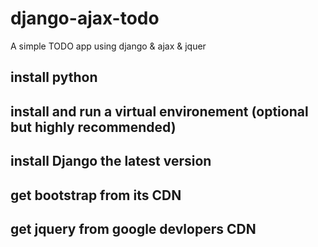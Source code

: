 # django-ajax-todo
A simple TODO app using django &amp; ajax &amp; jquer
## install python
## install and run a virtual environement (optional but highly recommended)
## install Django the latest version
## get bootstrap from its CDN
## get jquery from google devlopers CDN